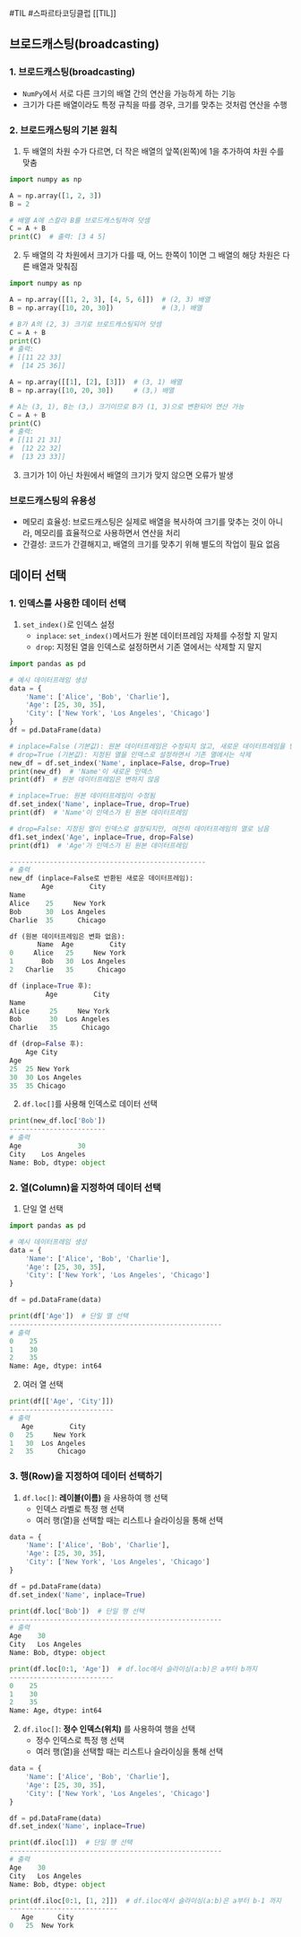 #TIL #스파르타코딩클럽 [[TIL]]

## 브로드캐스팅(broadcasting)
### 1. 브로드캐스팅(broadcasting)
- `NumPy`에서 서로 다른 크기의 배열 간의 연산을 가능하게 하는 기능
- 크기가 다른 배열이라도 특정 규칙을 따를 경우, 크기를 맞추는 것처럼 연산을 수행


### 2. 브로드캐스팅의 기본 원칙
1) 두 배열의 차원 수가 다르면, 더 작은 배열의 앞쪽(왼쪽)에 1을 추가하여 차원 수를 맞춤
```python
import numpy as np

A = np.array([1, 2, 3])
B = 2

# 배열 A에 스칼라 B를 브로드캐스팅하여 덧셈
C = A + B
print(C)  # 출력: [3 4 5]
```

2) 두 배열의 각 차원에서 크기가 다를 때, 어느 한쪽이 1이면 그 배열의 해당 차원은 다른 배열과 맞춰짐
```python
import numpy as np

A = np.array([[1, 2, 3], [4, 5, 6]])  # (2, 3) 배열
B = np.array([10, 20, 30])            # (3,) 배열

# B가 A의 (2, 3) 크기로 브로드캐스팅되어 덧셈
C = A + B
print(C)
# 출력:
# [[11 22 33]
#  [14 25 36]]
```
```python
A = np.array([[1], [2], [3]])  # (3, 1) 배열
B = np.array([10, 20, 30])     # (3,) 배열

# A는 (3, 1), B는 (3,) 크기이므로 B가 (1, 3)으로 변환되어 연산 가능
C = A + B
print(C)
# 출력:
# [[11 21 31]
#  [12 22 32]
#  [13 23 33]]
```
3) 크기가 1이 아닌 차원에서 배열의 크기가 맞지 않으면 오류가 발생


### 브로드캐스팅의 유용성
- 메모리 효율성: 브로드캐스팅은 실제로 배열을 복사하여 크기를 맞추는 것이 아니라, 메모리를 효율적으로 사용하면서 연산을 처리
- 간결성: 코드가 간결해지고, 배열의 크기를 맞추기 위해 별도의 작업이 필요 없음



## 데이터 선택
### 1. 인덱스를 사용한 데이터 선택
1) `set_index()`로 인덱스 설정
	- `inplace`: `set_index()`메서드가 원본 데이터프레임 자체를 수정할 지 말지
	- `drop`: 지정된 열을 인덱스로 설정하면서 기존 열에서는 삭제할 지 말지
```python
import pandas as pd

# 예시 데이터프레임 생성
data = {
	'Name': ['Alice', 'Bob', 'Charlie'],
	'Age': [25, 30, 35],
	'City': ['New York', 'Los Angeles', 'Chicago']
}
df = pd.DataFrame(data)

# inplace=False (기본값): 원본 데이터프레임은 수정되지 않고, 새로운 데이터프레임을 반환
# drop=True (기본값): 지정된 열을 인덱스로 설정하면서 기존 열에서는 삭제
new_df = df.set_index('Name', inplace=False, drop=True)
print(new_df)  # 'Name'이 새로운 인덱스
print(df)  # 원본 데이터프레임은 변하지 않음

# inplace=True: 원본 데이터프레임이 수정됨
df.set_index('Name', inplace=True, drop=True)
print(df)  # 'Name'이 인덱스가 된 원본 데이터프레임

# drop=False: 지정된 열이 인덱스로 설정되지만, 여전히 데이터프레임의 열로 남음
df1.set_index('Age', inplace=True, drop=False)
print(df1)  # 'Age'가 인덱스가 된 원본 데이터프레임

-------------------------------------------------
# 출력
new_df (inplace=False로 반환된 새로운 데이터프레임):
        Age         City
Name                      
Alice    25     New York
Bob      30  Los Angeles
Charlie  35      Chicago

df (원본 데이터프레임은 변화 없음):
       Name  Age         City
0     Alice   25     New York
1       Bob   30  Los Angeles
2   Charlie   35      Chicago

df (inplace=True 후):
         Age         City
Name                      
Alice     25     New York
Bob       30  Los Angeles
Charlie   35      Chicago

df (drop=False 후):
    Age City
Age 
25  25 New York
30  30 Los Angeles
35  35 Chicago
```

2) `df.loc[]`를 사용해 인덱스로 데이터 선택
```python
print(new_df.loc['Bob'])
------------------------
# 출력
Age              30
City    Los Angeles
Name: Bob, dtype: object
```


### 2. 열(Column)을 지정하여 데이터 선택
1) 단일 열 선택
```python
import pandas as pd

# 예시 데이터프레임 생성
data = {
    'Name': ['Alice', 'Bob', 'Charlie'],
    'Age': [25, 30, 35],
    'City': ['New York', 'Los Angeles', 'Chicago']
}

df = pd.DataFrame(data)

print(df['Age'])  # 단일 열 선택
-----------------------------------------------------
# 출력
0    25
1    30
2    35
Name: Age, dtype: int64
```

2) 여러 열 선택
```python
print(df[['Age', 'City']])
--------------------------
# 출력
   Age         City
0   25     New York
1   30  Los Angeles
2   35      Chicago
```


### 3. 행(Row)을 지정하여 데이터 선택하기
1) `df.loc[]`: **레이블(이름)** 을 사용하여 행 선택
	- 인덱스 라벨로 특정 행 선택
	- 여러 행(열)을 선택할 때는 리스트나 슬라이싱을 통해 선택
```python
data = {
    'Name': ['Alice', 'Bob', 'Charlie'],
    'Age': [25, 30, 35],
    'City': ['New York', 'Los Angeles', 'Chicago']
}

df = pd.DataFrame(data)
df.set_index('Name', inplace=True)

print(df.loc['Bob'])  # 단일 행 선택
-----------------------------------------------------
# 출력
Age    30
City   Los Angeles
Name: Bob, dtype: object
```
```python
print(df.loc[0:1, 'Age'])  # df.loc에서 슬라이싱(a:b)은 a부터 b까지
--------------------------
0    25
1    30
2    35
Name: Age, dtype: int64
```

2) `df.iloc[]`: **정수 인덱스(위치)** 를 사용하여 행을 선택
	- 정수 인덱스로 특정 행 선택
	- 여러 행(열)을 선택할 때는 리스트나 슬라이싱을 통해 선택
```python
data = {
    'Name': ['Alice', 'Bob', 'Charlie'],
    'Age': [25, 30, 35],
    'City': ['New York', 'Los Angeles', 'Chicago']
}

df = pd.DataFrame(data)
df.set_index('Name', inplace=True)

print(df.iloc[1])  # 단일 행 선택
-----------------------------------------------------
# 출력
Age    30
City   Los Angeles
Name: Bob, dtype: object
```
```python
print(df.iloc[0:1, [1, 2]])  # df.iloc에서 슬라이싱(a:b)은 a부터 b-1 까지
---------------------------
   Age      City
0   25  New York
```